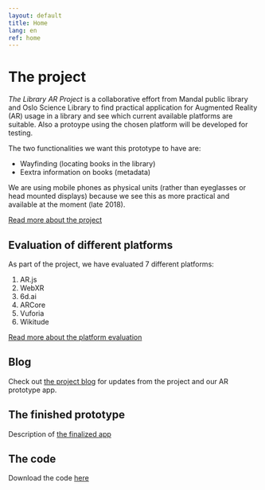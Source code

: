 ```yaml
---
layout: default
title: Home
lang: en
ref: home
---
```


# The project

*The Library AR Project* is a collaborative effort from Mandal public library and Oslo Science Library to find practical application for Augmented Reality (AR) usage in a library and see which current available platforms are suitable. Also a protoype using the chosen platform will be developed for testing. 

The two functionalities we want this prototype to have are:
* Wayfinding (locating books in the library)
* Eextra information on books (metadata)

We are using mobile phones as physical units (rather than eyeglasses or head mounted displays) because we see this as more practical and available at the moment (late 2018).

[Read more about the project](about/)

## Evaluation of different platforms

As part of the project, we have evaluated 7 different platforms:

1. AR.js
2. WebXR
3. 6d.ai
4. ARCore
5. Vuforia
6. Wikitude

[Read more about the platform evaluation](platform-evaluation/)

## Blog

Check out [the project blog](blog/) for updates from the project and our AR prototype app.

## The finished prototype

Description of [the finalized app](https://scriptotek.github.io/ar-project/finalized/)

## The code

Download the code [here](https://scriptotek.github.io/ar-project/finalized-app/)
